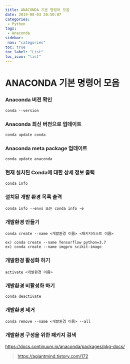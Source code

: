 ```yaml
---
title: ANACONDA 기본 명령어 모음
date: 2019-08-03 20:50:07
categories: 
 - Python
tags: 
 - Anaconda
sidebar:
 nav: "categories"
toc: true
toc_label: "List"
toc_icon: "list"
---
```

# ANACONDA 기본 명령어 모음

### Anaconda 버전 확인
```
conda --version
```

### Anaconda 최신 버전으로 업데이트
```
conda update conda
```

### Anaconda meta package 업데이트
```
conda update anaconda
```

### 현재 설치된 Conda에 대한 상세 정보 출력
```
conda info
```
### 설치된 개발 환경 목록 출력
```
conda info --envs 또는 conda info -e
```

### 개발환경 만들기
```
conda create --name <개발환경 이름> <패키지리스트 이름>

ex) conda create --name Tensorflow python=3.7
ex) conda create --name imgpro scikit-image
```

### 개발환경 활성화 하기
```
activate <개발환경 이름> 
```


### 개발환경 비활성화 하기
```
conda deactivate
```

### 개발환경 제거
```
conda remove --name <개발환경 이름> --all
```

### 개발환경 구성을 위한 패키지 검색
https://docs.continuum.io/anaconda/packages/pkg-docs/


> https://agiantmind.tistory.com/172